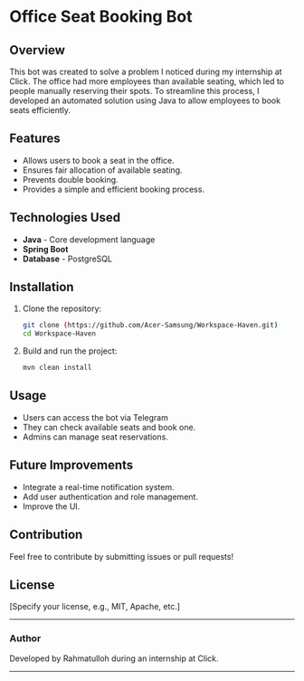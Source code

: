 # Office Seat Booking Bot

## Overview
This bot was created to solve a problem I noticed during my internship at Click. The office had more employees than available seating, which led to people manually reserving their spots. To streamline this process, I developed an automated solution using Java to allow employees to book seats efficiently.

## Features
- Allows users to book a seat in the office.
- Ensures fair allocation of available seating.
- Prevents double booking.
- Provides a simple and efficient booking process.

## Technologies Used
- **Java** - Core development language
- **Spring Boot**
- **Database** - PostgreSQL

## Installation
1. Clone the repository:
   ```bash
   git clone (https://github.com/Acer-Samsung/Workspace-Haven.git)
   cd Workspace-Haven
   ```
2. Build and run the project:
   ```bash
   mvn clean install
   ```

## Usage
- Users can access the bot via Telegram
- They can check available seats and book one.
- Admins can manage seat reservations.

## Future Improvements
- Integrate a real-time notification system.
- Add user authentication and role management.
- Improve the UI.

## Contribution
Feel free to contribute by submitting issues or pull requests!

## License
[Specify your license, e.g., MIT, Apache, etc.]

---
### Author
Developed by Rahmatulloh during an internship at Click.

---

